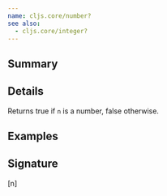 ```yaml
---
name: cljs.core/number?
see also:
  - cljs.core/integer?
---
```


## Summary

## Details

Returns true if `n` is a number, false otherwise.

## Examples

## Signature
[n]
